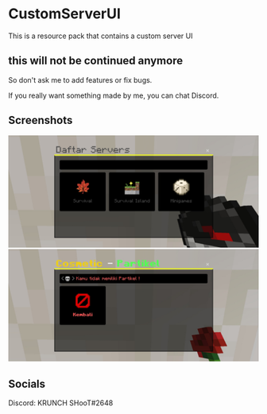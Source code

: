 # CustomServerUI
This is a resource pack that contains a custom server UI

## this will not be continued anymore
So don't ask me to add features or fix bugs.

If you really want something made by me, you can chat Discord.

## Screenshots
<img src="assets/Ex1.jpg">
<img src="assets/Ex2.jpg">

## Socials
Discord: KRUNCH SHooT#2648
